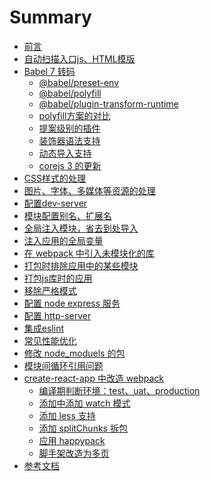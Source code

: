 # Summary

* [前言](README.md)
* [自动扫描入口js、HTML模版](./content/entry.md)
* [Babel 7 转码](./content/babel/index.md)
  * [@babel/preset-env](./content/babel/preset-env.md)
  * [@babel/polyfill](./content/babel/polyfill.md)
  * [@babel/plugin-transform-runtime](./content/babel/transform-runtime.md)
  * [polyfill方案的对比](./content/babel/polyfill-or-runtime.md)
  * [提案级别的插件](./content/babel/proposal.md)
  * [装饰器语法支持](./content/babel/decorators.md)
  * [动态导入支持](./content/babel/import.md)
  * [corejs 3 的更新](./content/babel/corejs3.md)
* [CSS样式的处理](./content/style.md)
* [图片、字体、多媒体等资源的处理](./content/media.md)
* [配置dev-server](./content/dev-server.md)
* [模块配置别名、扩展名](./content/alias.md)
* [全局注入模块，省去到处导入](./content/provide.md)
* [注入应用的全局变量](./content/define.md)
* [在 webpack 中引入未模块化的库](./content/module.md)
* [打包时排除应用中的某些模块](./content/prune.md)
* [打包js库时的应用](./content/library.md)
* [移除严格模式](https://babeljs.io/docs/en/babel-plugin-transform-strict-mode)
* [配置 node express 服务](./content/node-server.md)
* [配置 http-server](./content/http-server.md)
* [集成eslint](./content/eslint.md)
* [常见性能优化](./content/optimize.md)
* [修改 node_moduels 的包](https://github.com/ds300/patch-package)
* [模块间循环引用问题](./content/circular.md)
* [create-react-app 中改造 webpack]()
  * [编译期判断环境：test、uat、production]()
  * [添加中添加 watch 模式]()
  * [添加 less 支持]()
  * [添加 splitChunks 拆包]()
  * [应用 happypack]()
  * [脚手架改造为多页]()
* [参考文档](./content/reference.md)